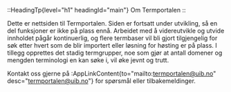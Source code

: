 ::HeadingTp{level="h1" headingId="main"}
Om Termportalen
::

Dette er nettsiden til Termportalen. Siden er fortsatt under
utvikling, så en del funksjoner er ikke på plass ennå. Arbeidet med å
videreutvikle og utvide innholdet pågår kontinuerlig, og flere
termbaser vil bli gjort tilgjengelig for søk etter hvert som de blir
importert eller løsning for høsting er på plass. I tillegg opprettes
det stadig termgrupper, noe som gjør at antall domener og mengden
terminologi en kan søke i, vil øke jevnt og trutt.

Kontakt oss gjerne på :AppLinkContent{to="mailto:termportalen@uib.no"
desc="termportalen@uib.no"} for spørsmål eller tilbakemeldinger.
